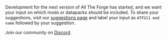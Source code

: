 Development for the next version of All The Forge has started, and we want your input on which mods or datapacks should be included. To share your suggestions, visit our [suggestions page](https://ampznetwork.com/forum/suggestions/4) and label your input as `ATFG11 mod name` followed by your suggestion.

Join our community on [Discord](https://discord.ampznetwork.com).
